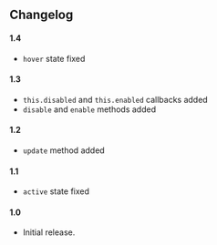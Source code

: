 ## Changelog

#### 1.4

* `hover` state fixed

#### 1.3

* `this.disabled` and `this.enabled` callbacks added
* `disable` and `enable` methods added

#### 1.2

* `update` method added

#### 1.1

* `active` state fixed

#### 1.0

* Initial release.
